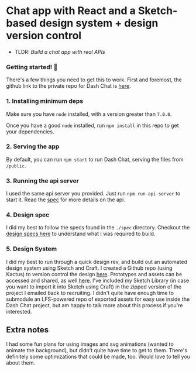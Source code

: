# Chat app with React and a Sketch-based design system + design version control
* TLDR: *Build a chat app with real APIs*

### Getting started! 👋  
There's a few things you need to get this to work.
First and foremost, the github link to the private repo for Dash Chat is [here](https://github.com/iggyigner/dash-chat).

### 1. Installing minimum deps
Make sure you have `node` installed, with a version greater than `7.0.0`.

Once you have a good `node` installed, run `npm install` in this repo to get your dependencies.

### 2. Serving the app
By default, you can run `npm start` to run Dash Chat, serving the files from `/public`.

### 3. Running the api server
I used the same api server you provided. Just run `npm run api-server` to start it. Read the [spec](./spec/api-endpoints.md) for more details on the api.

### 4. Design spec
I did my best to follow the specs found in the `./spec` directory. Checkout the [design specs here](./spec/designs/detailed-design-specs.md) to understand what I was required to build.

### 5. Design System
I did my best to run through a quick design rev, and build out an automated design system using Sketch and Craft. I created a Github repo (using Kactus) to version control the design [here](https://github.com/iggyigner/dash-chat-design/tree/master/dash-chat-design-kactus). Prototypes and assets can be accessed and shared, as well [here](https://invis.io/8YND4AW5WB3). I've included my Sketch Library (in case you want to import it into Sketch using Craft) in the zipped version of the project I emailed back to recruiting. I didn't quite have enough time to submodule an LFS-powered repo of exported assets for easy use inside the Dash Chat project, but am happy to talk more about this process if you're interested.

## Extra notes
I had some fun plans for using images and svg animations (wanted to animate the background), but didn't quite have time to get to them. There's definitely some optimizations that could be made, too. Would love to tell you about them.